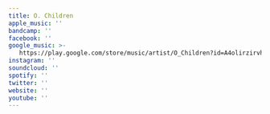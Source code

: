 ```yaml
---
title: O. Children
apple_music: ''
bandcamp: ''
facebook: ''
google_music: >-
   https://play.google.com/store/music/artist/O_Children?id=A4olirzirvhzfctsqjst36fajem
instagram: ''
soundcloud: ''
spotify: ''
twitter: ''
website: ''
youtube: ''
---
```

